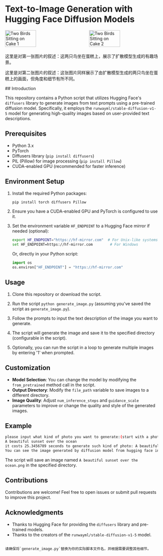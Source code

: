 
# Text-to-Image Generation with Hugging Face Diffusion Models
<div style="display: flex; justify-content: space-between; align-items: center; margin-bottom: 20px;">  
    <img src="https://github.com/PeterYuan666/huggingface_DDPM_text-image/blob/785388add0e167d33e481dd082f6aaeb349b28ab/generate_picture_collection/a%20photo%20of%20two%20birds%20sitting%20on%20the%20cake_1.png" alt="Two Birds Sitting on Cake 1" style="width: 45%; height: auto;">  
    <img src="https://github.com/PeterYuan666/huggingface_DDPM_text-image/blob/785388add0e167d33e481dd082f6aaeb349b28ab/generate_picture_collection/a%20photo%20of%20two%20birds%20sitting%20on%20the%20cake_2.png" alt="Two Birds Sitting on Cake 2" style="width: 45%; height: auto;">  
</div>  
  
<p>  
    这里是对第一张图片的叙述：这两只鸟坐在蛋糕上，展示了扩散模型生成的有趣场景。  
</p>  
  
<p>  
    这里是对第二张图片的叙述：这张图片同样展示了由扩散模型生成的两只鸟坐在蛋糕上的画面，但角度和细节有所不同。  
</p>
## Introduction

This repository contains a Python script that utilizes Hugging Face's `diffusers` library to generate images from text prompts using a pre-trained diffusion model. Specifically, it employs the `runwayml/stable-diffusion-v1-5` model for generating high-quality images based on user-provided text descriptions.

## Prerequisites

- Python 3.x
- PyTorch
- Diffusers library (`pip install diffusers`)
- PIL (Pillow) for image processing (`pip install Pillow`)
- CUDA-enabled GPU (recommended for faster inference)

## Environment Setup

1. Install the required Python packages:
   ```bash
   pip install torch diffusers Pillow
   ```

2. Ensure you have a CUDA-enabled GPU and PyTorch is configured to use it.

3. Set the environment variable `HF_ENDPOINT` to a Hugging Face mirror if needed (optional):
   ```bash
   export HF_ENDPOINT="https://hf-mirror.com"  # For Unix-like systems
   set HF_ENDPOINT=https://hf-mirror.com        # For Windows
   ```

   Or, directly in your Python script:
   ```python
   import os
   os.environ["HF_ENDPOINT"] = "https://hf-mirror.com"
   ```

## Usage

1. Clone this repository or download the script.

2. Run the script `python generate_image.py` (assuming you've saved the script as `generate_image.py`).

3. Follow the prompts to input the text description of the image you want to generate.

4. The script will generate the image and save it to the specified directory (configurable in the script).

5. Optionally, you can run the script in a loop to generate multiple images by entering '1' when prompted.

## Customization

- **Model Selection**: You can change the model by modifying the `from_pretrained` method call in the script.
- **Output Directory**: Modify the `file_path` variable to save images to a different directory.
- **Image Quality**: Adjust `num_inference_steps` and `guidance_scale` parameters to improve or change the quality and style of the generated images.

## Example

```bash
please input what kind of photo you want to generate:(start with a photo of...)
A beautiful sunset over the ocean
it costs 25.3456789 seconds to generate such kind of photo: A beautiful sunset over the ocean
You can see the image generated by diffusion model from hugging face in the generate_picture_collection folder.
```

The script will save an image named `A beautiful sunset over the ocean.png` in the specified directory.

## Contributions

Contributions are welcome! Feel free to open issues or submit pull requests to improve this project.

## Acknowledgments

- Thanks to Hugging Face for providing the `diffusers` library and pre-trained models.
- Thanks to the creators of the `runwayml/stable-diffusion-v1-5` model.
```

请确保将`generate_image.py`替换为你的实际脚本文件名，并根据需要调整其他细节。
